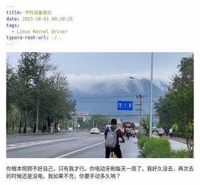 ```yaml
---
title: 字符设备驱动
date: 2023-10-01 09:20:25
tags:	
  - Linux Kernel Driver
typora-root-url: ./..
---
```


<img src="/yzb/北京云.jpg" style="zoom:80%;" />

你根本照顾不好自己，只有我才行。你电动牙刷每天一周了，我好久没去，再次去的时候还是没电，我如果不充，你要手动多久呐？
